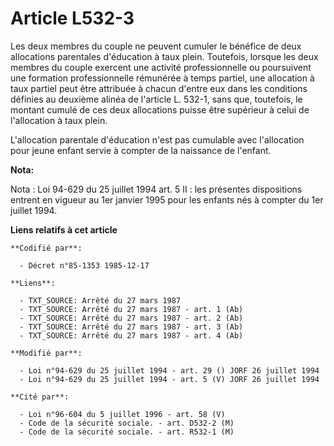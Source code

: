 # Article L532-3

Les deux membres du couple ne peuvent cumuler le bénéfice de deux allocations parentales d'éducation à taux plein. Toutefois,
lorsque les deux membres du couple exercent une activité professionnelle ou poursuivent une formation professionnelle
rémunérée à temps partiel, une allocation à taux partiel peut être attribuée à chacun d'entre eux dans les conditions
définies au deuxième alinéa de l'article L. 532-1, sans que, toutefois, le montant cumulé de ces deux allocations puisse être
supérieur à celui de l'allocation à taux plein.

L'allocation parentale d'éducation n'est pas cumulable avec l'allocation pour jeune enfant servie à compter de la naissance
de l'enfant.

**Nota:**

Nota : Loi 94-629 du 25 juillet 1994 art. 5 II : les présentes dispositions entrent en vigueur au 1er janvier 1995 pour les
enfants nés à compter du 1er juillet 1994.

**Liens relatifs à cet article**

	**Codifié par**:

	  - Décret n°85-1353 1985-12-17

	**Liens**:

	  - TXT_SOURCE: Arrêté du 27 mars 1987
	  - TXT_SOURCE: Arrêté du 27 mars 1987 - art. 1 (Ab)
	  - TXT_SOURCE: Arrêté du 27 mars 1987 - art. 2 (Ab)
	  - TXT_SOURCE: Arrêté du 27 mars 1987 - art. 3 (Ab)
	  - TXT_SOURCE: Arrêté du 27 mars 1987 - art. 4 (Ab)

	**Modifié par**:

	  - Loi n°94-629 du 25 juillet 1994 - art. 29 () JORF 26 juillet 1994
	  - Loi n°94-629 du 25 juillet 1994 - art. 5 (V) JORF 26 juillet 1994

	**Cité par**:

	  - Loi n°96-604 du 5 juillet 1996 - art. 58 (V)
	  - Code de la sécurité sociale. - art. D532-2 (M)
	  - Code de la sécurité sociale. - art. R532-1 (M)
